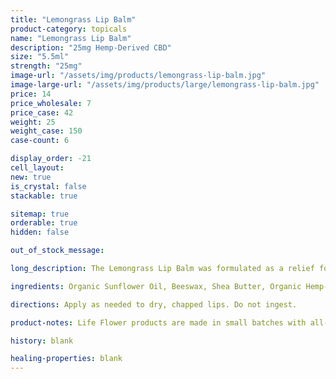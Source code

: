 ```yaml
---
title: "Lemongrass Lip Balm"
product-category: topicals
name: "Lemongrass Lip Balm"
description: "25mg Hemp-Derived CBD"
size: "5.5ml"
strength: "25mg"
image-url: "/assets/img/products/lemongrass-lip-balm.jpg"
image-large-url: "/assets/img/products/large/lemongrass-lip-balm.jpg"
price: 14
price_wholesale: 7
price_case: 42
weight: 25
weight_case: 150
case-count: 6

display_order: -21
cell_layout:
new: true
is_crystal: false
stackable: true

sitemap: true
orderable: true
hidden: false

out_of_stock_message:

long_description: The Lemongrass Lip Balm was formulated as a relief for dry, chapped lips. This organic balm is made with healing plant oils that soothe and nourish while repairing broken skin cells - relieving pain and dryness instantaneously. Perfect for your early morning routine as Lemongrass essential oil stimulates the senses and gently awakens the body and mind. 

ingredients: Organic Sunflower Oil, Beeswax, Shea Butter, Organic Hemp-Derived Cannabidiol (CBD), Sweet Lemongrass Essential Oil, Vitamin E

directions: Apply as needed to dry, chapped lips. Do not ingest.

product-notes: Life Flower products are made in small batches with all-natural and boutique ingredients. Orders are processed and ship within 14 business days. Please allow additional time for&nbsp;delivery.

history: blank

healing-properties: blank
---
```


